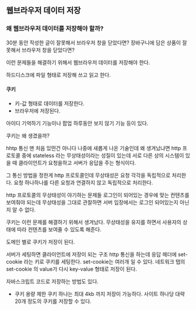 ## 웹브라우저 데이터 저장

### 왜 웹브라우저 데이터를 저장해야 할까?

30분 동안 작성한 글이 잘못해서 브라우저 창을 닫았다면?
장바구니에 담은 상품이 잘못해서 브라우저 창을 닫았다면?

이런 문제들을 해결하기 위해서 웹브라우저 데이터를 저장해야 한다.

하드디스크에 파일 형태로 저장해 쓰고 읽고 한다.

#### 쿠키

- 키-값 형태로 데이터를 저장한다.
- 브라우저에 저장된다.

아이디 기억하기 기능이나 팝업 하루동안 보지 않기 기능 등이 있다.

쿠키는 왜 생겼을까?

hhtp 통신 맨 처음 있떤건 아니다 나중에 새롭게 나온 기술인데
왜 생겨났냐면 http 프로토콜 중에 stateless 라는 무상태성이라는 성질이 있는데 서로 다른 상의 시스템이 있을 때
클라이언트가 요청을하고 서버가 응답을 주는 형식이다.

그 통신 방법을 정한게 http 프로토콜인데
무상태성은 요청 각각을 독립적으로 처리한다.
요청 하나하나를 다른 요청과 연결하지 않고 독립적으로 처리한다.

http 프로토콜의 무상태성이 야기하는 문제들
로그인이 되어있는 경우에 맞는 컨텐츠를 보여줘야 되는데
무상태성을 그대로 관찰하면 서버 입장에서는 로그인 되어있는지 아닌지 알 수 없다.

쿠키는 이런 문제를 해결하기 위해서 생겨났다.
무상태성을 유지를 하면서 사용자의 상태에 따라 컨텐츠를 보여줄 수 있도록 해준다.

도메인 별로 쿠키가 저장이 된다.

서버가 세팅하면 클라이언트에 저장이 되는 구조
http 통신을 하는데 응답 헤더에 set-cookie 라는 키로 쿠키를 세팅한다.
set-cookie는 여러개 일 수 있다.
네트워크 탭의 set-cookie 의 value가 다시 key-value 형태로 저장이 된다.

자바스크립트 코드로 저장하는 방법도 있다.

- 쿠키 용량 제한
  쿠키 하나는 최대 4kb 까지 저장이 가능하다.
  사이트 하나당 대략 20개 정도의 쿠키를 저장할 수 있다.
